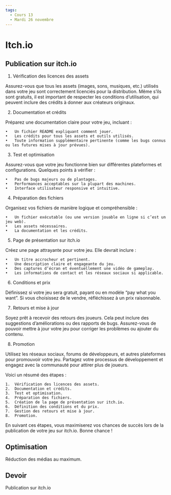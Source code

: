 ```yaml
---
tags:
  - Cours 13
  - Mardi 26 novembre
---
```


# Itch.io

## Publication sur itch.io

1. Vérification des licences des assets

Assurez-vous que tous les assets (images, sons, musiques, etc.) utilisés dans votre jeu sont correctement licenciés pour la distribution. Même s’ils sont gratuits, il est important de respecter les conditions d’utilisation, qui peuvent inclure des crédits à donner aux créateurs originaux.

2. Documentation et crédits

Préparez une documentation claire pour votre jeu, incluant :

	•	Un fichier README expliquant comment jouer.
	•	Les crédits pour tous les assets et outils utilisés.
	•	Toute information supplémentaire pertinente (comme les bugs connus ou les futures mises à jour prévues).

3. Test et optimisation

Assurez-vous que votre jeu fonctionne bien sur différentes plateformes et configurations. Quelques points à vérifier :

	•	Pas de bugs majeurs ou de plantages.
	•	Performances acceptables sur la plupart des machines.
	•	Interface utilisateur responsive et intuitive.

4. Préparation des fichiers

Organisez vos fichiers de manière logique et compréhensible :

	•	Un fichier exécutable (ou une version jouable en ligne si c’est un jeu web).
	•	Les assets nécessaires.
	•	La documentation et les crédits.

5. Page de présentation sur itch.io

Créez une page attrayante pour votre jeu. Elle devrait inclure :

	•	Un titre accrocheur et pertinent.
	•	Une description claire et engageante du jeu.
	•	Des captures d’écran et éventuellement une vidéo de gameplay.
	•	Les informations de contact et les réseaux sociaux si applicable.

6. Conditions et prix

Définissez si votre jeu sera gratuit, payant ou en modèle “pay what you want”. Si vous choisissez de le vendre, réfléchissez à un prix raisonnable.

7. Retours et mise à jour

Soyez prêt à recevoir des retours des joueurs. Cela peut inclure des suggestions d’améliorations ou des rapports de bugs. Assurez-vous de pouvoir mettre à jour votre jeu pour corriger les problèmes ou ajouter du contenu.

8. Promotion

Utilisez les réseaux sociaux, forums de développeurs, et autres plateformes pour promouvoir votre jeu. Partagez votre processus de développement et engagez avec la communauté pour attirer plus de joueurs.

Voici un résumé des étapes :

	1.	Vérification des licences des assets.
	2.	Documentation et crédits.
	3.	Test et optimisation.
	4.	Préparation des fichiers.
	5.	Création de la page de présentation sur itch.io.
	6.	Définition des conditions et du prix.
	7.	Gestion des retours et mise à jour.
	8.	Promotion.

En suivant ces étapes, vous maximiserez vos chances de succès lors de la publication de votre jeu sur itch.io. Bonne chance !


## Optimisation 
Réduction des médias au maximum.

## Devoir

Publication sur itch.io